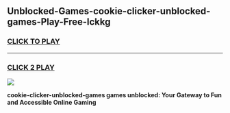 
## Unblocked-Games-cookie-clicker-unblocked-games-Play-Free-lckkg
<h3>
<a href="https://premium76.site?title=cookie-clicker-unblocked-games&ref=10A">CLICK TO PLAY</a></h3>
<hr>

<h3>
<a href="https://premium76.site?title=cookie-clicker-unblocked-games&ref=10A">CLICK 2 PLAY</a>
  
</h3>

<a href="https://premium76.site?title=cookie-clicker-unblocked-games&ref=10A"><img src="https://clearcache.store/games.png"></a>


**cookie-clicker-unblocked-games games unblocked: Your Gateway to Fun and Accessible Online Gaming**
